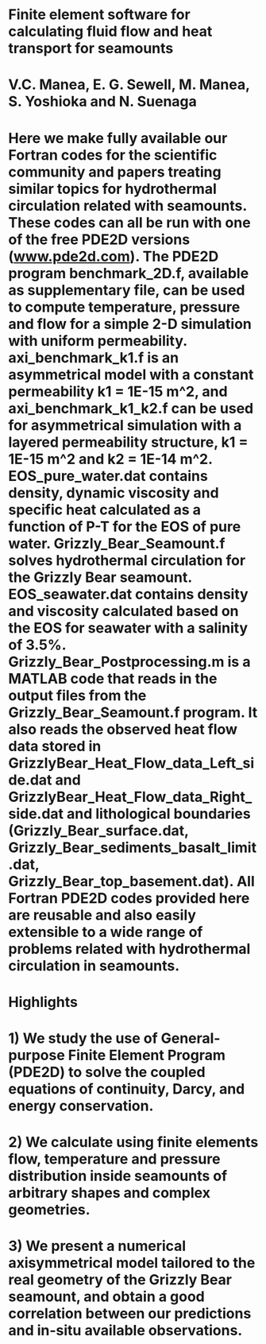 # Finite element software for calculating fluid flow and heat transport for seamounts 

# V.C. Manea, E. G. Sewell, M. Manea, S. Yoshioka and N. Suenaga


#  Here we make fully available our Fortran codes for the scientific community and papers treating similar topics for hydrothermal circulation related with seamounts. These codes can all be run with one of the free PDE2D versions (www.pde2d.com). The PDE2D program benchmark_2D.f, available as supplementary file, can be used to compute temperature, pressure and flow for a simple 2-D simulation with uniform permeability. axi_benchmark_k1.f is an asymmetrical model with a constant permeability k1 = 1E-15 m^2, and  axi_benchmark_k1_k2.f can be used for asymmetrical simulation with a layered permeability structure, k1 = 1E-15 m^2 and k2 = 1E-14 m^2. EOS_pure_water.dat contains density, dynamic viscosity and specific heat calculated as a function of P-T for the EOS of pure water. Grizzly_Bear_Seamount.f solves hydrothermal circulation for the Grizzly Bear seamount. EOS_seawater.dat contains density and viscosity calculated based on the EOS for seawater with a salinity of 3.5%. Grizzly_Bear_Postprocessing.m is a MATLAB code that reads in the output files from the Grizzly_Bear_Seamount.f program. It also reads the observed heat flow data stored in GrizzlyBear_Heat_Flow_data_Left_side.dat and GrizzlyBear_Heat_Flow_data_Right_side.dat and lithological boundaries (Grizzly_Bear_surface.dat, Grizzly_Bear_sediments_basalt_limit.dat, Grizzly_Bear_top_basement.dat). All Fortran PDE2D codes provided here are reusable and also easily extensible to a wide range of problems related with hydrothermal circulation in seamounts. 

# Highlights

# 1) We study the use of General-purpose Finite Element Program (PDE2D) to solve the coupled equations of continuity, Darcy, and energy conservation.
# 2) We calculate using finite elements flow, temperature and pressure distribution inside seamounts of arbitrary shapes and complex geometries. 
# 3) We present a numerical axisymmetrical model tailored to the real geometry of the Grizzly Bear seamount, and obtain a good correlation between our predictions and in-situ available observations.
